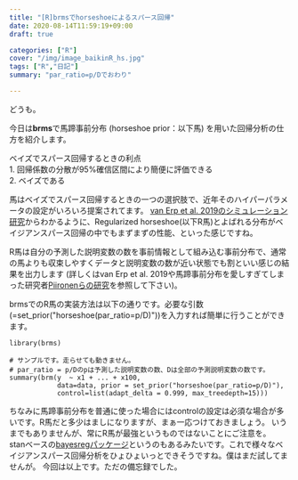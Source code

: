 ```yaml
---
title: "[R]brmsでhorseshoeによるスパース回帰"
date: 2020-08-14T11:59:19+09:00
draft: true

categories: ["R"]
cover: "/img/image_baikinR_hs.jpg"
tags: ["R","日記"]
summary: "par_ratio=p/Dでおわり"

---
```


  どうも。     
  
  今日は**brms**で馬蹄事前分布 (horseshoe prior：以下馬) を用いた回帰分析の仕方を紹介します。  
  
ベイズでスパース回帰するときの利点  
    1. 回帰係数の分散が95%確信区間により簡便に評価できる   
    2. ベイズである  
    
  馬はベイズでスパース回帰するときの一つの選択肢で、近年そのハイパーパラメータの設定がいろいろ提案されてます。
  [van Erp et al. 2019のシミュレーション研究](https://www.sciencedirect.com/science/article/pii/S0022249618300567?via%3Dihub)からわかるように、Regularized horseshoe(以下R馬)とよばれる分布がベイジアンスパース回帰の中でもまずまずの性能、といった感じですね。
  
  R馬は自分の予測した説明変数の数を事前情報として組み込む事前分布で、通常の馬よりも収束しやすくデータと説明変数の数が近い状態でも割といい感じの結果を出力します (詳しくはvan Erp et al. 2019や馬蹄事前分布を愛しすぎてしまった研究者[Piironenらの研究](https://arxiv.org/abs/1707.01694)を参照して下さい)。    
  
  brmsでのR馬の実装方法は以下の通りです。必要な引数(=set_prior("horseshoe(par_ratio=p/D)"))を入力すれば簡単に行うことができます。  
  
  
    
```r:horseshoe
library(brms)

# サンプルです。走らせても動きません。
# par_ratio = p/Dのpは予測した説明変数の数、Dは全部の予測説明変数の数です。
summary(brm(y  ~ x1 + ... + x100, 
            data=data, prior = set_prior("horseshoe(par_ratio=p/D)"),
            control=list(adapt_delta = 0.999, max_treedepth=15)))

```

  ちなみに馬蹄事前分布を普通に使った場合にはcontrolの設定は必須な場合が多いです。R馬だと多少はましになりますが、まぁ一応つけておきましょう。
  いうまでもありませんが、常にR馬が最強というものではないことにご注意を。  
  stanベースの[bayesregパッケージ](https://github.com/sara-vanerp/bayesreg)というのもあるみたいです。これで様々なベイジアンスパース回帰分析をひょひょいっとできそうですね。僕はまだ試してませんが。
  今回は以上です。ただの備忘録でした。